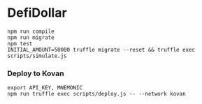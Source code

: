 # DefiDollar

```
npm run compile
npm run migrate
npm test
INITIAL_AMOUNT=50000 truffle migrate --reset && truffle exec scripts/simulate.js
```

### Deploy to Kovan
```
export API_KEY, MNEMONIC
npm run truffle exec scripts/deploy.js -- --network kovan
```

